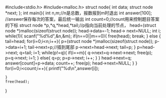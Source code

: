 #include<stdio.h>
#include<malloc.h>
struct node{
	int data;
	struct node *next;
};
int main(){
	int n,m;//n是总数，报数报到m时退出
	int answer[100]; //answer保存每次的答案，最后统一输出
	int count=0;//count用来控制题目答案的下标
	struct node *p,*q,*head,*tail;//p指向当前处理的节点， 
	head=(struct node *)malloc(sizeof(struct node));
	head->data=-1;
	head-> next=NULL;
	int i;
	while(1){
		scanf("%d%d",&n,&m);
		if(n==0||m==0){
			free(head);
			break;
		}
		else
		{
			tail=head;
			for(i=0;i<n;i++){
				p=(struct node *)malloc(sizeof(struct node));
				p->data=i+1;
				tail->next=p;//插到尾部
				p->next=head->next; 
				tail=p;
			}
			p=head->next;
			q=tail;
			i=1;
			while(p!=q){
				if(i==m){
					q->next=q->next->next;
					free(p);
					p=q->next;
					i=1;
				}
				else{
					q=p;
					p=p->next;
					i++;
				}
			}
			head->next=q;
			answer[count]=p->data;
			count++;
			free(p);
			head->next=NULL;
		}
	}
	for(i=0;i<count;i++){
		printf("%d\n",answer[i]);
		
	}
	free(head);
	
}
